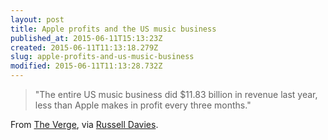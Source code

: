 ```yaml
---
layout: post
title: Apple profits and the US music business
published_at: 2015-06-11T15:13:23Z
created: 2015-06-11T11:13:18.279Z
slug: apple-profits-and-us-music-business
modified: 2015-06-11T11:13:28.732Z
---
```

> "The entire US music business did $11.83 billion in revenue last year, less than Apple makes in profit every three months."

From [The Verge](http://www.theverge.com/2015/6/9/8753939/the-iphone-is-about-to-change-the-media-industry-again), via [Russell Davies](http://russelldavies.typepad.com/planning/2015/06/changing-the-organising-principle.html).
